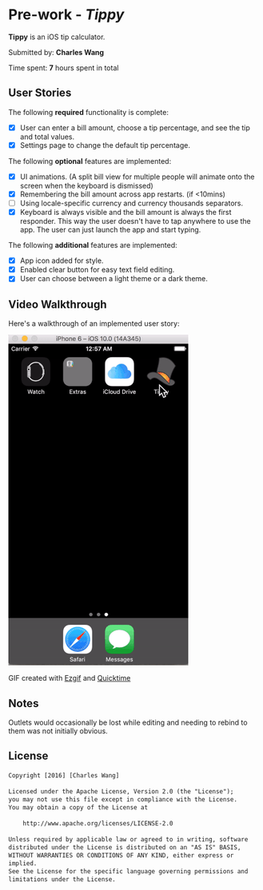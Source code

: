 # Pre-work - *Tippy*

**Tippy** is an iOS tip calculator.

Submitted by: **Charles Wang**

Time spent: **7** hours spent in total

## User Stories

The following **required** functionality is complete:

* [x] User can enter a bill amount, choose a tip percentage, and see the tip and total values.
* [x] Settings page to change the default tip percentage.

The following **optional** features are implemented:
* [x] UI animations. (A split bill view for multiple people will animate onto the screen when the keyboard is dismissed)
* [x] Remembering the bill amount across app restarts. (if <10mins)
* [ ] Using locale-specific currency and currency thousands separators.
* [x] Keyboard is always visible and the bill amount is always the first responder. This way the user doesn't have to tap anywhere to use the app. The user can just launch the app and start typing.

The following **additional** features are implemented:

- [x] App icon added for style.
- [x] Enabled clear button for easy text field editing.
- [x] User can choose between a light theme or a dark theme.

## Video Walkthrough

Here's a walkthrough of an implemented user story:

<img src='https://github.com/chawang/Tippy/blob/master/Tippy.gif' title='Video Walkthrough' width='' alt='Video Walkthrough' />

GIF created with [Ezgif](http://ezgif.com/) and [Quicktime](http://www.quicktime-download.info/)

## Notes

Outlets would occasionally be lost while editing and needing to rebind to them was not initially obvious.

## License

    Copyright [2016] [Charles Wang]

    Licensed under the Apache License, Version 2.0 (the "License");
    you may not use this file except in compliance with the License.
    You may obtain a copy of the License at

        http://www.apache.org/licenses/LICENSE-2.0

    Unless required by applicable law or agreed to in writing, software
    distributed under the License is distributed on an "AS IS" BASIS,
    WITHOUT WARRANTIES OR CONDITIONS OF ANY KIND, either express or implied.
    See the License for the specific language governing permissions and
    limitations under the License.
